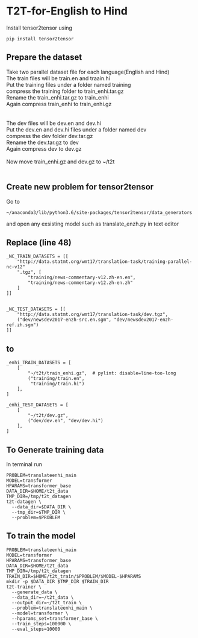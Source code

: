 # T2T-for-English to Hind
Install tensor2tensor using 
```
pip install tensor2tensor
```
## Prepare the dataset
Take two parallel dataset file for each language(English and Hind)  <br/>
The train files will be train.en and traain.hi <br/>
Put the training files under a folder named training <br/>
compress the training folder to train_enhi.tar.gz <br/>
Rename the train_enhi.tar.gz to train_enhi <br/>
Again compress train_enhi to train_enhi.gz <br/>
<br/>
<br/>
The dev files will be dev.en and dev.hi <br/>
Put the dev.en and dev.hi files under a folder named dev <br/>
compress the  dev folder dev.tar.gz <br/>
Rename the dev.tar.gz to dev <br/>
Again compress dev to dev.gz <br/>
<br/>
Now move train_enhi.gz and dev.gz to ~/t2t <br/>
<br/>
## Create new problem for tensor2tensor
Go to 
```
~/anaconda3/lib/python3.6/site-packages/tensor2tensor/data_generators
```
and open any exsisting model such as translate_enzh.py in text editor

## Replace (line 48)
```
_NC_TRAIN_DATASETS = [[
    "http://data.statmt.org/wmt17/translation-task/training-parallel-nc-v12"
    ".tgz", [
        "training/news-commentary-v12.zh-en.en",
        "training/news-commentary-v12.zh-en.zh"
    ]
]]


_NC_TEST_DATASETS = [[
    "http://data.statmt.org/wmt17/translation-task/dev.tgz",
    ("dev/newsdev2017-enzh-src.en.sgm", "dev/newsdev2017-enzh-ref.zh.sgm")
]]
```
## to
```
_enhi_TRAIN_DATASETS = [
    [
        "~/t2t/train_enhi.gz",  # pylint: disable=line-too-long
        ("training/train.en",
         "training/train.hi")
    ],
]

_enhi_TEST_DATASETS = [
    [
        "~/t2t/dev.gz",
        ("dev/dev.en", "dev/dev.hi")
    ],
]
```
## To Generate training data
In terminal run
```
PROBLEM=translateenhi_main
MODEL=transformer
HPARAMS=transformer_base
DATA_DIR=$HOME/t2t_data
TMP_DIR=/tmp/t2t_datagen
t2t-datagen \
  --data_dir=$DATA_DIR \
  --tmp_dir=$TMP_DIR \
  --problem=$PROBLEM
```  
## To train the model
```
PROBLEM=translateenhi_main
MODEL=transformer
HPARAMS=transformer_base
DATA_DIR=$HOME/t2t_data
TMP_DIR=/tmp/t2t_datagen
TRAIN_DIR=$HOME/t2t_train/$PROBLEM/$MODEL-$HPARAMS
mkdir -p $DATA_DIR $TMP_DIR $TRAIN_DIR
t2t-trainer \
  --generate_data \
  --data_dir=~/t2t_data \
  --output_dir=~/t2t_train \
  --problem=translateenhi_main \
  --model=transformer \
  --hparams_set=transformer_base \
  --train_steps=100000 \
  --eval_steps=10000
```
  
  

